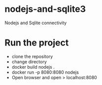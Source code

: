 # nodejs-and-sqlite3
Nodejs and Sqlite connectivity

# Run the project
- clone the repository
- change directory
- docker build nodejs .
- docker run -p 8080:8080 nodejs
- Open browser and open > localhost:8080
